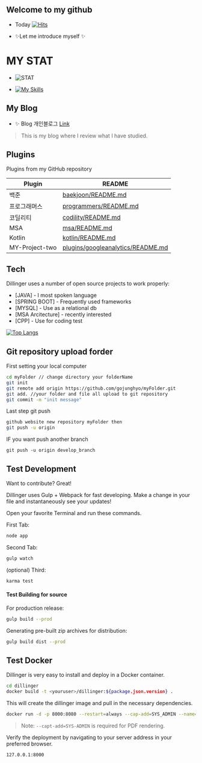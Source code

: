 ## Welcome to my github

- Today [![Hits](https://hits.seeyoufarm.com/api/count/incr/badge.svg?url=https%3A%2F%2Fgithub.com%2Fgojunghyo&count_bg=%233D43C8&title_bg=%2317DDB2&icon=java.svg&icon_color=%23E7E7E7&title=number+of+visitors&edge_flat=false)](https://hits.seeyoufarm.com)

- ✨Let me introduce myself ✨

# MY STAT
- ![STAT](https://github-readme-stats.vercel.app/api?username=gojunghyo&show_icons=true&theme=cobalt)

- [![My Skills](https://skillicons.dev/icons?i=java,kotlin,aws,vue,spring,git,kubernetes,docker,mysql&perline=3&theme=light)](https://skillicons.dev)

## My Blog

- ✨ Blog 개인블로그 [Link](https://blog.naver.com/gojgho "my blog link") 
> This is my blog where I review what I have studied.


## Plugins

Plugins from my GitHub repository

| Plugin | README |
| ------ | ------ |
| 백준 | [baekjoon/README.md][BJ] |
| 프로그래머스 | [programmers/README.md][programmers] |
| 코딜리티 | [codility/README.md][codility] |
| MSA | [msa/README.md][msa] |
| Kotlin | [kotlin/README.md][kotlin] |
| MY-Project-two | [plugins/googleanalytics/README.md][PlGa] |

## Tech

Dillinger uses a number of open source projects to work properly:

- [JAVA] - I most spoken language
- [SPRING BOOT] - Frequently used frameworks
- [MYSQL] - Use as a relational db
- [MSA Arcitecture] - recently interested
- [CPP] - Use for coding test


[![Top Langs](https://github-readme-stats.vercel.app/api/top-langs/?username=gojunghyo&langs_count=8)](https://github.com/gojunghyo/gojunghyo)

## Git repository upload forder

First setting your local computer

```sh
cd myFolder // change directory your folderName 
git init
git remote add origin https://github.com/gojunghyo/myFolder.git
git add. //your folder and file all upload to git repository
git commit -m "init message"
```

Last step git push 

```sh
github website new repository myFolder then 
git push -u origin
```

IF you want push another branch 
```
git push -u origin develop_branch
```


## Test Development

Want to contribute? Great!

Dillinger uses Gulp + Webpack for fast developing.
Make a change in your file and instantaneously see your updates!

Open your favorite Terminal and run these commands.

First Tab:

```sh
node app
```

Second Tab:

```sh
gulp watch
```

(optional) Third:

```sh
karma test
```

#### Test Building for source

For production release:

```sh
gulp build --prod
```

Generating pre-built zip archives for distribution:

```sh
gulp build dist --prod
```

## Test Docker

Dillinger is very easy to install and deploy in a Docker container.


```sh
cd dillinger
docker build -t <youruser>/dillinger:${package.json.version} .
```

This will create the dillinger image and pull in the necessary dependencies.


```sh
docker run -d -p 8000:8080 --restart=always --cap-add=SYS_ADMIN --name=dillinger <youruser>/dillinger:${package.json.version}
```

> Note: `--capt-add=SYS-ADMIN` is required for PDF rendering.

Verify the deployment by navigating to your server address in
your preferred browser.

```sh
127.0.0.1:8000
```



[//]: # (These are reference links used in the body of this note and get stripped out when the markdown processor does its job. There is no need to format nicely because it shouldn't be seen. Thanks SO - http://stackoverflow.com/questions/4823468/store-comments-in-markdown-syntax)

   [dill]: <https://github.com/joemccann/dillinger>
   [git-repo-url]: <https://github.com/joemccann/dillinger.git>
   [john gruber]: <http://daringfireball.net>
   [df1]: <http://daringfireball.net/projects/markdown/>
   [markdown-it]: <https://github.com/markdown-it/markdown-it>
   [Ace Editor]: <http://ace.ajax.org>
   [node.js]: <http://nodejs.org>
   [Twitter Bootstrap]: <http://twitter.github.com/bootstrap/>
   [jQuery]: <http://jquery.com>
   [@tjholowaychuk]: <http://twitter.com/tjholowaychuk>
   [express]: <http://expressjs.com>
   [AngularJS]: <http://angularjs.org>
   [Gulp]: <http://gulpjs.com>

   [BJ]: <https://github.com/gojunghyo/baekjoon>
   [programmers]: <https://github.com/gojunghyo/programmers>
   [codility]: <https://github.com/gojunghyo/codility>
   [msa]: <https://github.com/gojunghyo/msa>
   [kotlin]: <https://github.com/gojunghyo/kotlin-spring-boot-study>
   [PlGa]: <https://github.com/gojunghyo/dillinger/blob/master/plugins/googleanalytics/README.md>
